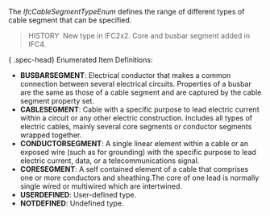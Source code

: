 The _IfcCableSegmentTypeEnum_ defines the range of different types of cable segment that can be specified.

> HISTORY&nbsp; New type in IFC2x2. Core and busbar segment added in IFC4.

{ .spec-head}
Enumerated Item Definitions:

* **BUSBARSEGMENT**: Electrical conductor that makes a common connection between several electrical circuits. Properties of a busbar are the same as those of a cable segment and are captured by the cable segment property set.
* **CABLESEGMENT**: Cable with a specific purpose to lead electric current within a circuit or any other electric construction. Includes all types of electric cables, mainly several core segments or conductor segments wrapped together.
* **CONDUCTORSEGMENT**: A single linear element within a cable or an exposed wire (such as for grounding) with the specific purpose to lead electric current, data, or a telecommunications signal.
* **CORESEGMENT**: A self contained element of a cable that comprises one or more conductors and sheathing.The core of one lead is normally single wired or multiwired which are intertwined.
* **USERDEFINED**: User-defined type.
* **NOTDEFINED**: Undefined type.